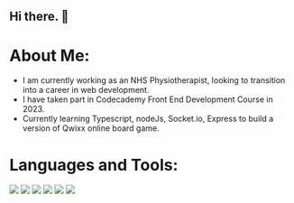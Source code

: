 ## Hi there. 👋

# About Me: 
- I am currently working as an NHS Physiotherapist, looking to transition into a career in web development. 
- I have taken part in Codecademy Front End Development Course in 2023.
- Currently learning Typescript, nodeJs, Socket.io, Express to build a version of Qwixx online board game.

# Languages and Tools:

<p align="left">
  <img src="https://img.icons8.com/?size=100&id=20909&format=png&color=000000"/>
  <img src="https://img.icons8.com/?size=100&id=21278&format=png&color=000000"/>
  <img src="https://img.icons8.com/?size=100&id=108784&format=png&color=000000"/>
  <img src="https://img.icons8.com/?size=100&id=12599&format=png&color=000000"/>
  <img src="https://img.icons8.com/?size=100&id=FQlr_bFSqEdG&format=png&color=000000"/>
  <img src="https://img.icons8.com/?size=100&id=bzf0DqjXFHIW&format=png&color=000000"/>
</p>




